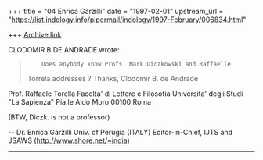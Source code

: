+++
title = "04 Enrica Garzilli"
date = "1997-02-01"
upstream_url = "https://list.indology.info/pipermail/indology/1997-February/006834.html"

+++
[Archive link](https://list.indology.info/pipermail/indology/1997-February/006834.html)

CLODOMIR B DE ANDRADE wrote:
> 
>         Does anybody know Profs. Mark Diczkowski and Raffaelle
> Torrela addresses ?
>         Thanks,
>         Clodomir B. de Andrade

Prof. Raffaele Torella
Facolta' di Lettere e Filosofia
Universita' degli Studi "La Sapienza"
Pia.le Aldo Moro
00100 Roma

(BTW, Diczk. is not a professor)

-- 
Dr. Enrica Garzilli
Univ. of Perugia (ITALY)
Editor-in-Chief, IJTS and JSAWS (http://www.shore.net/~india)
*************************************************************






